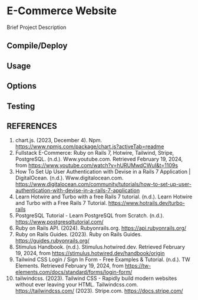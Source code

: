 # E-Commerce Website 

Brief Project Description

## Compile/Deploy

## Usage

## Options

## Testing

## REFERENCES
1. chart.js. (2023, December 4). Npm. https://www.npmjs.com/package/chart.js?activeTab=readme
2. Fullstack E-Commerce: Ruby on Rails 7, Hotwire, Tailwind, Stripe, PostgreSQL. (n.d.). Www.youtube.com. Retrieved February 19, 2024, from https://www.youtube.com/watch?v=hURUMwdCWuI&t=1109s
3. How To Set Up User Authentication with Devise in a Rails 7 Application | DigitalOcean. (n.d.). Www.digitalocean.com. https://www.digitalocean.com/community/tutorials/how-to-set-up-user-authentication-with-devise-in-a-rails-7-application
4. Learn Hotwire and Turbo with a free Rails 7 tutorial. (n.d.). Learn Hotwire and Turbo with a Free Rails 7 Tutorial. https://www.hotrails.dev/turbo-rails
5. PostgreSQL Tutorial - Learn PostgreSQL from Scratch. (n.d.). https://www.postgresqltutorial.com/
6. Ruby on Rails API. (2024). Rubyonrails.org. https://api.rubyonrails.org/
7. Ruby on Rails Guides. (2023). Ruby on Rails Guides. https://guides.rubyonrails.org/
8. Stimulus Handbook. (n.d.). Stimulus.hotwired.dev. Retrieved February 19, 2024, from https://stimulus.hotwired.dev/handbook/origin
9. Tailwind CSS Login / Sign In Form - Free Examples & Tutorial. (n.d.). TW Elements. Retrieved February 19, 2024, from https://tw-elements.com/docs/standard/forms/login-form/
10. tailwindcss. (2023). Tailwind CSS - Rapidly build modern websites without ever leaving your HTML. Tailwindcss.com. https://tailwindcss.com/
(2023). Stripe.com. https://docs.stripe.com/
